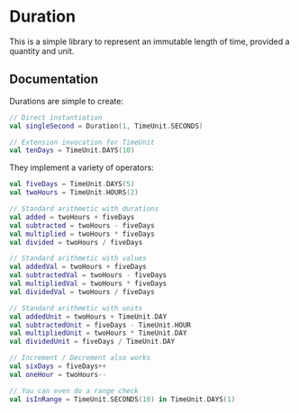 # Duration
This is a simple library to represent an immutable length of time, provided a quantity and unit.


## Documentation
Durations are simple to create:
```kotlin
// Direct instantiation
val singleSecond = Duration(1, TimeUnit.SECONDS)

// Extension invocation for TimeUnit
val tenDays = TimeUnit.DAYS(10)
```

They implement a variety of operators:
```kotlin
val fiveDays = TimeUnit.DAYS(5)
val twoHours = TimeUnit.HOURS(2)

// Standard arithmetic with durations
val added = twoHours + fiveDays
val subtracted = twoHours - fiveDays
val multiplied = twoHours * fiveDays
val divided = twoHours / fiveDays

// Standard arithmetic with values
val addedVal = twoHours + fiveDays
val subtractedVal = twoHours - fiveDays
val multipliedVal = twoHours * fiveDays
val dividedVal = twoHours / fiveDays

// Standard arithmetic with units
val addedUnit = twoHours + TimeUnit.DAY
val subtractedUnit = fiveDays - TimeUnit.HOUR
val multipliedUnit = twoHours * TimeUnit.DAY
val dividedUnit = fiveDays / TimeUnit.DAY

// Increment / Decrement also works
val sixDays = fiveDays++
val oneHour = twoHours--

// You can even do a range check
val isInRange = TimeUnit.SECONDS(10) in TimeUnit.DAYS(1) 
```